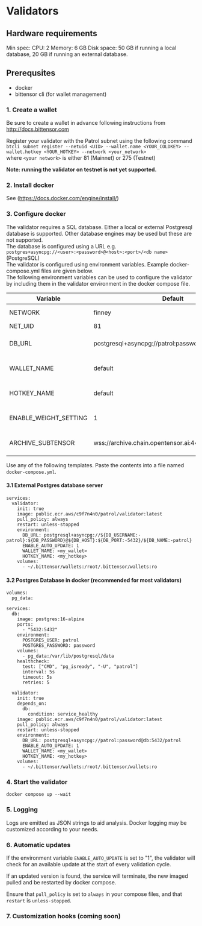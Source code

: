 # Validators

## Hardware requirements
Min spec:
CPU: 2
Memory: 6 GB
Disk space: 50 GB if running a local database, 20 GB if running an external database.

## Prerequsites

- docker
- bittensor cli (for wallet management)

### 1. Create a wallet
Be sure to create a wallet in advance following instructions from http://docs.bittensor.com

Register your validator with the Patrol subnet using the following command  
`btcli subnet register --netuid <UID> --wallet.name <YOUR_COLDKEY> --wallet.hotkey <YOUR_HOTKEY> --network <your_network>`  
where `<your network>` is either 81 (Mainnet) or 275 (Testnet)

**Note: running the validator on testnet is not yet supported.**

### 2. Install docker
See (https://docs.docker.com/engine/install/)

### 3. Configure docker
The validator requires a SQL database. Either a local or external Postgresql database is supported. Other database engines may be used but these are not supported.  
The database is configured using a URL e.g.  
`postgres+asyncpg://<user>:<password>@<host>:<port>/<db name>` (PostgreSQL)  
The validator is configured using environment variables. Example docker-compose.yml files are given below.  
The following environment variables can be used to configure the validator by including them in the validator environment in the docker compose file.

| Variable               | Default                                             | Description                |
|------------------------|-----------------------------------------------------|----------------------------|
| NETWORK                | finney                                              | a subtensor network        |
| NET_UID                | 81                                                  | the net UID                | 
| DB_URL                 | postgresql+asyncpg://patrol:password@db:5432/patrol | The database URL           |
| WALLET_NAME            | default                                             | your wallet coldkey name   |
| HOTKEY_NAME            | default                                             | your wallet hotkey name    |                            
| ENABLE_WEIGHT_SETTING  | 1                                                   | Enables weight setting     |
| ARCHIVE_SUBTENSOR      | wss://archive.chain.opentensor.ai:443               | An archive subtensor node  |

Use any of the following templates. Paste the contents into a file named `docker-compose.yml`.

#### 3.1 External Postgres database server
```
services:
  validator:
    init: true
    image: public.ecr.aws/c9f7n4n0/patrol/validator:latest
    pull_policy: always
    restart: unless-stopped
    environment:
      DB_URL: postgresql+asyncpg://${DB_USERNAME:-patrol}:${DB_PASSWORD}@${DB_HOST}:${DB_PORT:-5432}/${DB_NAME:-patrol}
      ENABLE_AUTO_UPDATE: 1
      WALLET_NAME: <my_wallet>
      HOTKEY_NAME: <my_hotkey>
    volumes:
      - ~/.bittensor/wallets:/root/.bittensor/wallets:ro
```
#### 3.2 Postgres Database in docker (recommended for most validators)
```
volumes:
  pg_data:

services:
  db:
    image: postgres:16-alpine
    ports:
      - "5432:5432"
    environment:
      POSTGRES_USER: patrol
      POSTGRES_PASSWORD: password
    volumes:
      - pg_data:/var/lib/postgresql/data
    healthcheck:
      test: ["CMD", "pg_isready", "-U", "patrol"]
      interval: 5s
      timeout: 5s
      retries: 5

  validator:
    init: true
    depends_on:
      db:
        condition: service_healthy
    image: public.ecr.aws/c9f7n4n0/patrol/validator:latest
    pull_policy: always
    restart: unless-stopped
    environment:
      DB_URL: postgresql+asyncpg://patrol:password@db:5432/patrol
      ENABLE_AUTO_UPDATE: 1
      WALLET_NAME: <my_wallet>
      HOTKEY_NAME: <my_hotkey>
    volumes:
      - ~/.bittensor/wallets:/root/.bittensor/wallets:ro
```

### 4. Start the validator
`docker compose up --wait`

### 5. Logging
Logs are emitted as JSON strings to aid analysis.
Docker logging may be customized according to your needs.

### 6. Automatic updates
If the environment variable `ENABLE_AUTO_UPDATE` is set to "1", the validator will check for an available update at the start of every validation cycle.

If an updated version is found, the service will terminate, the new imaged pulled and be restarted by docker compose.

Ensure that `pull_policy` is set to `always` in your compose files, and that `restart` is `unless-stopped`.

### 7. Customization hooks (coming soon)
